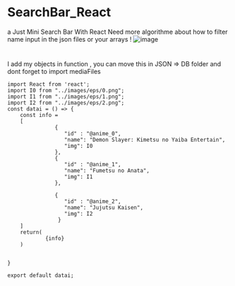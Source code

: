 # SearchBar_React
a Just Mini Search Bar With React Need more algorithme about how to filter name input in the json files or your arrays !
![image](https://user-images.githubusercontent.com/74735976/207954509-46056cc6-0267-4482-a7b7-de2ab9979b7c.png)
###
#
I add my objects  in function , you can move this in JSON => DB folder
and dont forget to import mediaFiles
```
import React from 'react';
import I0 from "../images/eps/0.png";
import I1 from "../images/eps/1.png";
import I2 from "../images/eps/2.png";
const datai = () => {
	const info =
	[
			   {
				  "id" : "@anime_0",
				  "name": "Demon Slayer: Kimetsu no Yaiba Entertain",
				  "img": I0
			   },
			   {
				  "id" : "@anime_1",
				  "name": "Fumetsu no Anata",
				  "img": I1
			   },

			   {
				  "id" : "@anime_2",
				  "name": "Jujutsu Kaisen",
				  "img": I2
				}
	]
	return(
			{info}
	)


}

export default datai;
```
###
